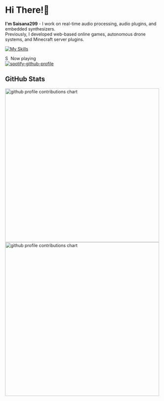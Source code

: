 # Hi There!👋
**I'm Saisana299** - I work on real-time audio processing, audio plugins, and embedded synthesizers.  
Previously, I developed web-based online games, autonomous drone systems, and Minecraft server plugins.

[![My Skills](https://skillicons.dev/icons?i=cpp,c,kotlin,java,php,py,ts,js)](https://skillicons.dev)

<img src="https://upload.wikimedia.org/wikipedia/commons/thumb/8/84/Spotify_icon.svg/768px-Spotify_icon.svg.png?20220821125323" width="14" alt="Spotify logo"> Now playing  
[![spotify-github-profile](https://spotify-github-profile.kittinanx.com/api/view?uid=312vho7vhcvmvns3wrxgq3lo4dgu&cover_image=true&theme=natemoo-re&show_offline=true&background_color=121212&interchange=false&bar_color=53b14f&bar_color_cover=false)](https://spotify-github-profile.kittinanx.com/api/view?uid=312vho7vhcvmvns3wrxgq3lo4dgu&redirect=true)

## GitHub Stats
<p align="left">
  <picture>
        <source media="(prefers-color-scheme: dark)"  srcset="output/metrics.base.svg" width="500" />
	<source media="(prefers-color-scheme: light)" srcset="output/metrics.base.svg" width="500" />
	<img alt="github profile contributions chart"    src="https://raw.githubusercontent.com/username/username/output-3d-contrib/day.svg" />
  </picture>
  <picture>
   	<source media="(prefers-color-scheme: dark)"  srcset="output/details.svg" width="500" />
	<source media="(prefers-color-scheme: light)" srcset="output/details.svg" width="500" />
	<img alt="github profile contributions chart"    src="https://raw.githubusercontent.com/username/username/output-3d-contrib/day.svg" />
  </picture>
</p>

